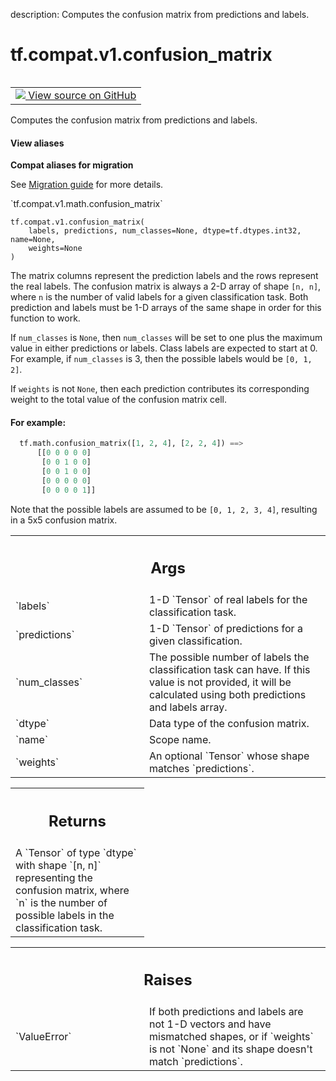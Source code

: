 description: Computes the confusion matrix from predictions and labels.

<div itemscope itemtype="http://developers.google.com/ReferenceObject">
<meta itemprop="name" content="tf.compat.v1.confusion_matrix" />
<meta itemprop="path" content="Stable" />
</div>

# tf.compat.v1.confusion_matrix

<!-- Insert buttons and diff -->

<table class="tfo-notebook-buttons tfo-api nocontent" align="left">
<td>
  <a target="_blank" href="https://github.com/tensorflow/tensorflow/blob/r2.4/tensorflow/python/ops/confusion_matrix.py#L201-L261">
    <img src="https://www.tensorflow.org/images/GitHub-Mark-32px.png" />
    View source on GitHub
  </a>
</td>
</table>



Computes the confusion matrix from predictions and labels.

<section class="expandable">
  <h4 class="showalways">View aliases</h4>
  <p>
<b>Compat aliases for migration</b>
<p>See
<a href="https://www.tensorflow.org/guide/migrate">Migration guide</a> for
more details.</p>
<p>`tf.compat.v1.math.confusion_matrix`</p>
</p>
</section>

<pre class="devsite-click-to-copy prettyprint lang-py tfo-signature-link">
<code>tf.compat.v1.confusion_matrix(
    labels, predictions, num_classes=None, dtype=tf.dtypes.int32, name=None,
    weights=None
)
</code></pre>



<!-- Placeholder for "Used in" -->

The matrix columns represent the prediction labels and the rows represent the
real labels. The confusion matrix is always a 2-D array of shape `[n, n]`,
where `n` is the number of valid labels for a given classification task. Both
prediction and labels must be 1-D arrays of the same shape in order for this
function to work.

If `num_classes` is `None`, then `num_classes` will be set to one plus the
maximum value in either predictions or labels. Class labels are expected to
start at 0. For example, if `num_classes` is 3, then the possible labels
would be `[0, 1, 2]`.

If `weights` is not `None`, then each prediction contributes its
corresponding weight to the total value of the confusion matrix cell.

#### For example:



```python
  tf.math.confusion_matrix([1, 2, 4], [2, 2, 4]) ==>
      [[0 0 0 0 0]
       [0 0 1 0 0]
       [0 0 1 0 0]
       [0 0 0 0 0]
       [0 0 0 0 1]]
```

Note that the possible labels are assumed to be `[0, 1, 2, 3, 4]`,
resulting in a 5x5 confusion matrix.

<!-- Tabular view -->
 <table class="responsive fixed orange">
<colgroup><col width="214px"><col></colgroup>
<tr><th colspan="2"><h2 class="add-link">Args</h2></th></tr>

<tr>
<td>
`labels`
</td>
<td>
1-D `Tensor` of real labels for the classification task.
</td>
</tr><tr>
<td>
`predictions`
</td>
<td>
1-D `Tensor` of predictions for a given classification.
</td>
</tr><tr>
<td>
`num_classes`
</td>
<td>
The possible number of labels the classification task can have.
If this value is not provided, it will be calculated using both
predictions and labels array.
</td>
</tr><tr>
<td>
`dtype`
</td>
<td>
Data type of the confusion matrix.
</td>
</tr><tr>
<td>
`name`
</td>
<td>
Scope name.
</td>
</tr><tr>
<td>
`weights`
</td>
<td>
An optional `Tensor` whose shape matches `predictions`.
</td>
</tr>
</table>



<!-- Tabular view -->
 <table class="responsive fixed orange">
<colgroup><col width="214px"><col></colgroup>
<tr><th colspan="2"><h2 class="add-link">Returns</h2></th></tr>
<tr class="alt">
<td colspan="2">
A `Tensor` of type `dtype` with shape `[n, n]` representing the confusion
matrix, where `n` is the number of possible labels in the classification
task.
</td>
</tr>

</table>



<!-- Tabular view -->
 <table class="responsive fixed orange">
<colgroup><col width="214px"><col></colgroup>
<tr><th colspan="2"><h2 class="add-link">Raises</h2></th></tr>

<tr>
<td>
`ValueError`
</td>
<td>
If both predictions and labels are not 1-D vectors and have
mismatched shapes, or if `weights` is not `None` and its shape doesn't
match `predictions`.
</td>
</tr>
</table>


